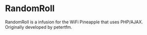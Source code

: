 RandomRoll
===

RandomRoll is a infusion for the WiFi Pineapple that uses PHP/AJAX. Originally developed by petertfm.
